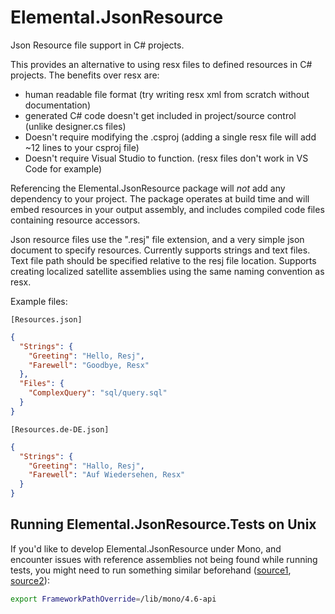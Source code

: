 # Elemental.JsonResource
Json Resource file support in C# projects.

This provides an alternative to using resx files to defined resources in C# projects.
The benefits over resx are:
- human readable file format (try writing resx xml from scratch without documentation)
- generated C# code doesn't get included in project/source control (unlike designer.cs files)
- Doesn't require modifying the .csproj (adding a single resx file will add ~12 lines to your csproj file)
- Doesn't require Visual Studio to function. (resx files don't work in VS Code for example)

Referencing the Elemental.JsonResource package will *not* add any dependency to your project. 
The package operates at build time and will embed resources in your output assembly, and includes compiled code files containing resource accessors.

Json resource files use the ".resj" file extension, and a very simple json document to specify resources.
Currently supports strings and text files. Text file path should be specified relative to the resj file location. Supports creating localized satellite assemblies using the same naming convention as resx.

Example files:

`[Resources.json]`
```json
{
  "Strings": {
    "Greeting": "Hello, Resj",
    "Farewell": "Goodbye, Resx"
  },
  "Files": {
    "ComplexQuery": "sql/query.sql"
  }
}
```

`[Resources.de-DE.json]`
```json
{
  "Strings": {
    "Greeting": "Hallo, Resj",
    "Farewell": "Auf Wiedersehen, Resx"
  }
}
```

## Running Elemental.JsonResource.Tests on Unix
If you'd like to develop Elemental.JsonResource under Mono, and encounter issues with reference assemblies not being found while running tests, you might need to run something similar beforehand ([source1](https://stackoverflow.com/a/55070707), [source2](https://github.com/Microsoft/msbuild/issues/2728#issuecomment-345381357)):
```sh
export FrameworkPathOverride=/lib/mono/4.6-api
```

